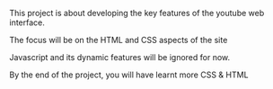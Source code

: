This project is about developing the key features of the youtube web interface.

The focus will be on the HTML and CSS aspects of the site

Javascript and its dynamic features will be ignored for now.

By the end of the project, you will have learnt more CSS & HTML
